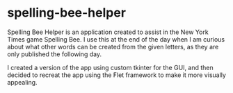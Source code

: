 # spelling-bee-helper
Spelling Bee Helper is an application created to assist in the New York Times game Spelling Bee.
I use this at the end of the day when I am curious about what other words can be created from the given letters, as they are only published the following day.

I created a version of the app using custom tkinter for the GUI, and then decided to recreat the app using the Flet framework to make it more visually appealing.
